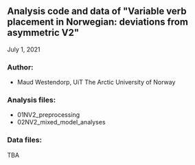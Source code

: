 Analysis code and data of "Variable verb placement in Norwegian: deviations from asymmetric V2"
---------------------
July 1, 2021

### Author:

- Maud Westendorp, UiT The Arctic University of Norway

### Analysis files:

- 01NV2_preprocessing
- 02NV2_mixed_model_analyses

### Data files:

TBA
